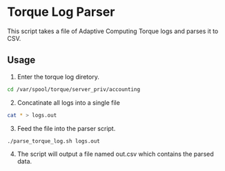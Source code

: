 # Torque Log Parser
This script takes a file of Adaptive Computing Torque logs and parses it to CSV.
## Usage
1. Enter the torque log diretory. 
```bash 
cd /var/spool/torque/server_priv/accounting
```
2. Concatinate all logs into a single file
```bash
cat * > logs.out
```

3. Feed the file into the parser script. 
```bash
./parse_torque_log.sh logs.out
```

4. The script will output a file named out.csv which contains the parsed data. 